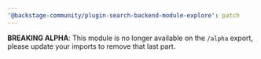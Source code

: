 ```yaml
---
'@backstage-community/plugin-search-backend-module-explore': patch
---
```


**BREAKING ALPHA**: This module is no longer available on the `/alpha` export, please update your imports to remove that last part.
